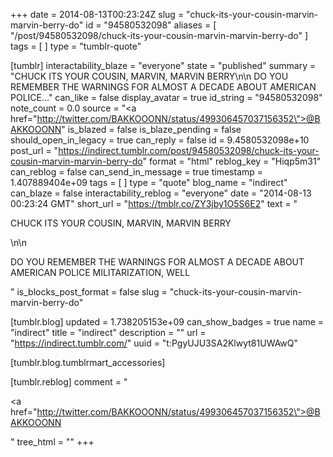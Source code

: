 +++
date = 2014-08-13T00:23:24Z
slug = "chuck-its-your-cousin-marvin-marvin-berry-do"
id = "94580532098"
aliases = [ "/post/94580532098/chuck-its-your-cousin-marvin-marvin-berry-do" ]
tags = [ ]
type = "tumblr-quote"

[tumblr]
interactability_blaze = "everyone"
state = "published"
summary = "CHUCK ITS YOUR COUSIN, MARVIN, MARVIN BERRY\n\n DO YOU REMEMBER THE WARNINGS FOR ALMOST A DECADE ABOUT AMERICAN POLICE..."
can_like = false
display_avatar = true
id_string = "94580532098"
note_count = 0.0
source = "<a href=\"http://twitter.com/BAKKOOONN/status/499306457037156352\">@BAKKOOONN</a>"
is_blazed = false
is_blaze_pending = false
should_open_in_legacy = true
can_reply = false
id = 9.4580532098e+10
post_url = "https://indirect.tumblr.com/post/94580532098/chuck-its-your-cousin-marvin-marvin-berry-do"
format = "html"
reblog_key = "Hiqp5m31"
can_reblog = false
can_send_in_message = true
timestamp = 1.407889404e+09
tags = [ ]
type = "quote"
blog_name = "indirect"
can_blaze = false
interactability_reblog = "everyone"
date = "2014-08-13 00:23:24 GMT"
short_url = "https://tmblr.co/ZY3jby1O5S6E2"
text = "<p>CHUCK ITS YOUR COUSIN, MARVIN, MARVIN BERRY</p>\n\n<p>DO YOU REMEMBER THE WARNINGS FOR ALMOST A DECADE ABOUT AMERICAN POLICE MILITARIZATION, WELL</p>"
is_blocks_post_format = false
slug = "chuck-its-your-cousin-marvin-marvin-berry-do"

[tumblr.blog]
updated = 1.738205153e+09
can_show_badges = true
name = "indirect"
title = "indirect"
description = ""
url = "https://indirect.tumblr.com/"
uuid = "t:PgyUJU3SA2Klwyt81UWAwQ"

[tumblr.blog.tumblrmart_accessories]

[tumblr.reblog]
comment = "<p><a href=\"http://twitter.com/BAKKOOONN/status/499306457037156352\">@BAKKOOONN</a></p>"
tree_html = ""
+++
